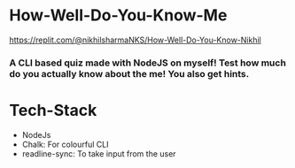 # How-Well-Do-You-Know-Me
https://replit.com/@nikhilsharmaNKS/How-Well-Do-You-Know-Nikhil
<br/>
### A CLI based quiz made with NodeJS on myself! Test how much do you actually know about the me! You also get hints.
# Tech-Stack
- NodeJs
- Chalk: For colourful CLI
- readline-sync: To take input from the user
